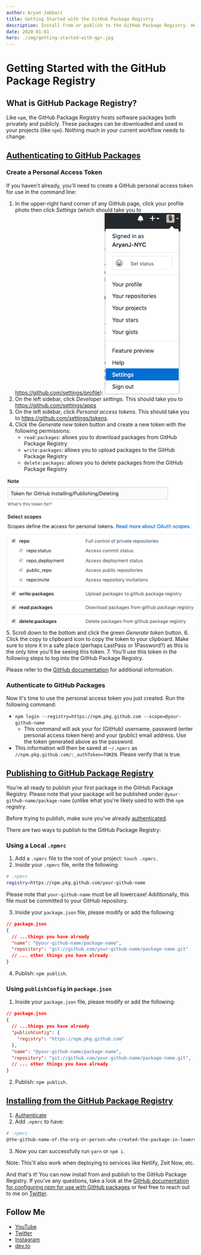 ```yaml
---
author: Aryan Jabbari
title: Getting Started with the GitHub Package Registry
description: Install from or publish to the GitHub Package Registry. Here's how!
date: 2020-01-01
hero: ./img/getting-started-with-gpr.jpg
---
```


# Getting Started with the GitHub Package Registry

## What is GitHub Package Registry?

Like `npm`, the GitHub Package Registry hosts software packages both privately and publicly. These packages can be downloaded and used in your projects (like `npm`). Nothing much in your current workflow needs to change.

## [Authenticating to GitHub Packages](https://help.github.com/en/github/managing-packages-with-github-packages/configuring-npm-for-use-with-github-packages#authenticating-to-github-packages)

### Create a Personal Access Token

If you haven't already, you'll need to create a GitHub personal access token for use in the command line:

1. In the upper-right hand corner of any GitHub page, click your profile photo then click _Settings_ (which should take you to https://github.com/settings/profile):
  ![GitHub settings dropdown](./img/settings.png)
2. On the left sidebar, click _Developer settings_. This should take you to https://github.com/settings/apps
3. On the left sidebar, click _Personal access tokens_. This should take you to https://github.com/settings/tokens.
4. Click the _Generate new token_ button and create a new token with the following permissions:
    * `read:packages`: allows you to download packages from GitHub Package Registry
    * `write:packages`: allows you to upload packages to the GitHub Package Registry
    * `delete:packages`: allows you to delete packages from the GitHub Package Registry

  ![Necessary permissions](./img/permissions.png)
5. Scroll down to the bottom and click the green _Generate token_ button.
6. Click the copy to clipboard icon to copy the token to your clipboard. Make sure to store it in a safe place (perhaps LastPass or 1Password?) as this is the only time you'll be seeing this token.
7. You'll use this token in the following steps to log into the GitHub Package Registry.

Please refer to the [GitHub documentation](https://help.github.com/en/github/authenticating-to-github/creating-a-personal-access-token-for-the-command-line) for additional information.

### Authenticate to GitHub Packages

Now it's time to use the personal access token you just created. Run the following command:

- `npm login --registry=https://npm.pkg.github.com --scope=@your-github-name`
  - This command will ask your for (GitHub) username, password (enter personal access token here) and your (public) email address. Use the token generated above as the password.
- This information will then be saved at `~/.npmrc` as `//npm.pkg.github.com/:_authToken=TOKEN`. Please verify that is true.

## [Publishing to GitHub Package Registry](https://help.github.com/en/github/managing-packages-with-github-packages/configuring-npm-for-use-with-github-packages#publishing-a-package)

You're all ready to publish your first package in the GitHub Package Registry. Please note that your package will be published under `@your-github-name/package-name` (unlike what you're likely used to with the `npm` registry.

Before trying to publish, make sure you've already [authenticated](#authenticating-to-github-packages).

There are two ways to publish to the GitHub Package Registry:

### Using a Local `.npmrc`

1. Add a `.npmrc` file to the root of your project: `touch .npmrc`.
2. Inside your `.npmrc` file, write the following:

  ```bash
  # .npmrc
  registry=https://npm.pkg.github.com/your-github-name
  ```

Please note that `your-github-name` must be all lowercase! Additionally, this file must be committed to your GitHub repository.

3. Inside your `package.json` file, please modify or add the following:

  ```json
  // package.json
  {
    // ...things you have already
    "name": "@your-github-name/package-name",
    "repository": "git://github.com/your-github-name/package-name.git"
    // ... other things you have already
  }
  ```

4. Publish: `npm publish`.

### Using `publishConfig` in `package.json`

1.  Inside your `package.json` file, please modify or add the following:
  ```json
  // package.json
  {
    // ...things you have already
    "publishConfig": {
      "registry": "https://npm.pkg.github.com"
    },
    "name": "@your-github-name/package-name",
    "repository": "git://github.com/your-github-name/package-name.git",
    // ... other things you have already
  }
  ```
2.  Publish: `npm publish`.

## [Installing from the GitHub Package Registry](https://help.github.com/en/github/managing-packages-with-github-packages/configuring-npm-for-use-with-github-packages#installing-a-package)

1.  [Authenticate](#authenticating-to-github-packages)
2.  Add `.npmrc` to have:
  ```bash
  # .npmrc
  @the-github-name-of-the-org-or-person-who-created-the-package-in-lowercase:registry=https://npm.pkg.github.com
  ```
3.  Now you can successfully run `yarn` or `npm i`.

Note: This'll also work when deploying to services like Netlify, Zeit Now, etc.

And that's it! You can now install from and publish to the GitHub Package Registry. If you've any questions, take a look at the [GitHub documentation for configuring npm for use with GitHub packages](https://help.github.com/en/github/managing-packages-with-github-packages/configuring-npm-for-use-with-github-packages) or feel free to reach out to me on [Twitter](https://twitter.com/AryanJabbari).

## Follow Me
* [YouTube](https://www.youtube.com/c/thewebdevcoach)
* [Twitter](https://twitter.com/AryanJabbari)
* [Instagram](https://www.instagram.com/thewebdevcoach)
* [dev.to](https://dev.to/aryanjnyc)
